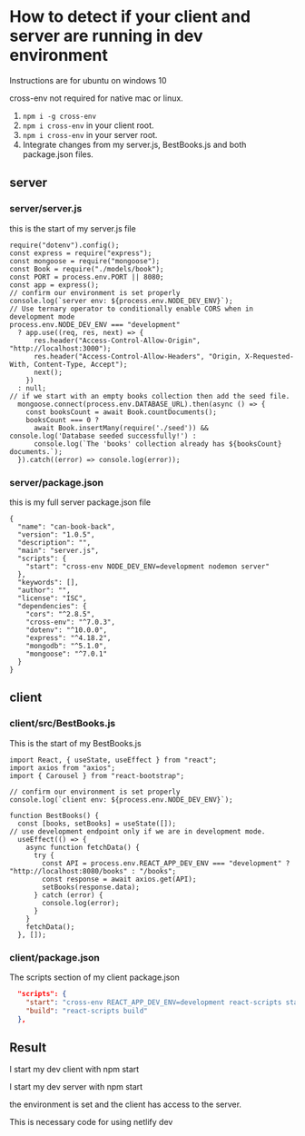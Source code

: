 # How to detect if your client and server are running in dev environment

Instructions are for ubuntu on windows 10

cross-env not required for native mac or linux.

1. `npm i -g cross-env`
1. `npm i cross-env` in your client root.
1. `npm i cross-env` in your server root.
1. Integrate changes from my server.js, BestBooks.js and both package.json files.

## server

### server/server.js

this is the start of my server.js file

```JSX
require("dotenv").config();
const express = require("express");
const mongoose = require("mongoose");
const Book = require("./models/book");
const PORT = process.env.PORT || 8080;
const app = express();
// confirm our environment is set properly
console.log(`server env: ${process.env.NODE_DEV_ENV}`);
// Use ternary operator to conditionally enable CORS when in development mode
process.env.NODE_DEV_ENV === "development"
  ? app.use((req, res, next) => {
      res.header("Access-Control-Allow-Origin", "http://localhost:3000");
      res.header("Access-Control-Allow-Headers", "Origin, X-Requested-With, Content-Type, Accept");
      next();
    })
  : null;
// if we start with an empty books collection then add the seed file.
  mongoose.connect(process.env.DATABASE_URL).then(async () => {
    const booksCount = await Book.countDocuments();
    booksCount === 0 ?
      await Book.insertMany(require('./seed')) && console.log('Database seeded successfully!') :
      console.log(`The 'books' collection already has ${booksCount} documents.`);
  }).catch((error) => console.log(error));
```

### server/package.json

this is my full server package.json file

```JSX
{
  "name": "can-book-back",
  "version": "1.0.5",
  "description": "",
  "main": "server.js",
  "scripts": {
    "start": "cross-env NODE_DEV_ENV=development nodemon server"
  },
  "keywords": [],
  "author": "",
  "license": "ISC",
  "dependencies": {
    "cors": "^2.8.5",
    "cross-env": "^7.0.3",
    "dotenv": "^10.0.0",
    "express": "^4.18.2",
    "mongodb": "^5.1.0",
    "mongoose": "^7.0.1"
  }
}

```

## client

### client/src/BestBooks.js

This is the start of my BestBooks.js

```JSX
import React, { useState, useEffect } from "react";
import axios from "axios";
import { Carousel } from "react-bootstrap";

// confirm our environment is set properly
console.log(`client env: ${process.env.NODE_DEV_ENV}`);

function BestBooks() {
  const [books, setBooks] = useState([]);
// use development endpoint only if we are in development mode.
  useEffect(() => {
    async function fetchData() {
      try {
        const API = process.env.REACT_APP_DEV_ENV === "development" ? "http://localhost:8080/books" : "/books";
        const response = await axios.get(API);
        setBooks(response.data);
      } catch (error) {
        console.log(error);
      }
    }
    fetchData();
  }, []);
```

### client/package.json

The scripts section of my client package.json

```json
  "scripts": {
    "start": "cross-env REACT_APP_DEV_ENV=development react-scripts start",
    "build": "react-scripts build"
  },
```

## Result

I start my dev client with npm start

I start my dev server with npm start

the environment is set and the client has access to the server.

This is necessary code for using netlify dev
